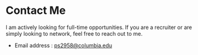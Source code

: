 # Contact Me

I am actively looking for full-time opportunities. If you are a recruiter or
are simply looking to network, feel free to reach out to me.

- Email address : ps2958@columbia.edu